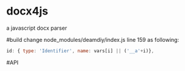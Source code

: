 docx4js
=======
a javascript docx parser

#build
change node_modules/deamdiy/index.js line 159 as following:
``` js
id: { type: 'Identifier', name: vars[i] || ('__a'+i)}, 
```

#API

